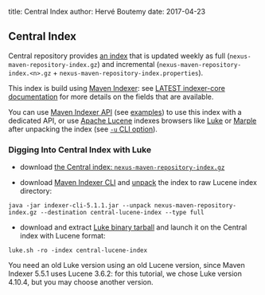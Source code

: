 title: Central Index
author: Hervé Boutemy
date: 2017-04-23

<!--
Licensed to the Apache Software Foundation (ASF) under one
or more contributor license agreements.  See the NOTICE file
distributed with this work for additional information
regarding copyright ownership.  The ASF licenses this file
to you under the Apache License, Version 2.0 (the
"License"); you may not use this file except in compliance
with the License.  You may obtain a copy of the License at

    http://www.apache.org/licenses/LICENSE-2.0

Unless required by applicable law or agreed to in writing,
software distributed under the License is distributed on an
"AS IS" BASIS, WITHOUT WARRANTIES OR CONDITIONS OF ANY
KIND, either express or implied.  See the License for the
specific language governing permissions and limitations
under the License.
-->
## Central Index


 Central repository provides [an index](https://repo.maven.apache.org/maven2/.index/) that is updated weekly as full (`nexus-maven-repository-index.gz`) and incremental (`nexus-maven-repository-index.<n>.gz` + `nexus-maven-repository-index.properties`).

 This index is build using [Maven Indexer](/maven-indexer/): see [LATEST indexer-core documentation](/maven-indexer-archives/maven-indexer-LATEST/indexer-core/) for more details on the fields that are available.

 You can use [Maven Indexer API](/maven-indexer-archives/maven-indexer-LATEST/indexer-core/apidocs/) (see [examples](/maven-indexer-archives/maven-indexer-LATEST/indexer-examples/)) to use this index with a dedicated API, or use [Apache Lucene](http://lucene.apache.org/) indexes browsers like [Luke](https://github.com/DmitryKey/luke) or [Marple](https://github.com/flaxsearch/marple) after unpacking the index (see [`-u` CLI option](/maven-indexer-archives/maven-indexer-LATEST/indexer-cli/)).


### Digging Into Central Index with Luke



 - download [the Central index: `nexus-maven-repository-index.gz`](https://repo.maven.apache.org/maven2/.index/)

 - download [Maven Indexer CLI](https://repo.maven.apache.org/maven2/org/apache/maven/indexer/indexer-cli/5.1.1/indexer-cli-5.1.1.jar) and [unpack](/maven-indexer-archives/maven-indexer-LATEST/indexer-cli/) the index to raw Lucene index directory:

```
java -jar indexer-cli-5.1.1.jar --unpack nexus-maven-repository-index.gz --destination central-lucene-index --type full
```


 - download and extract [Luke binary tarball](https://github.com/DmitryKey/luke/releases/download/luke-4.10.4/luke-with-deps.tar.gz) and launch it on the Central index with Lucene format:

```
luke.sh -ro -index central-lucene-index
```


   You need an old Luke version using an old Lucene version, since Maven Indexer 5.5.1 uses Lucene 3.6.2: for this tutorial, we chose Luke version 4.10.4, but you may choose another version.






